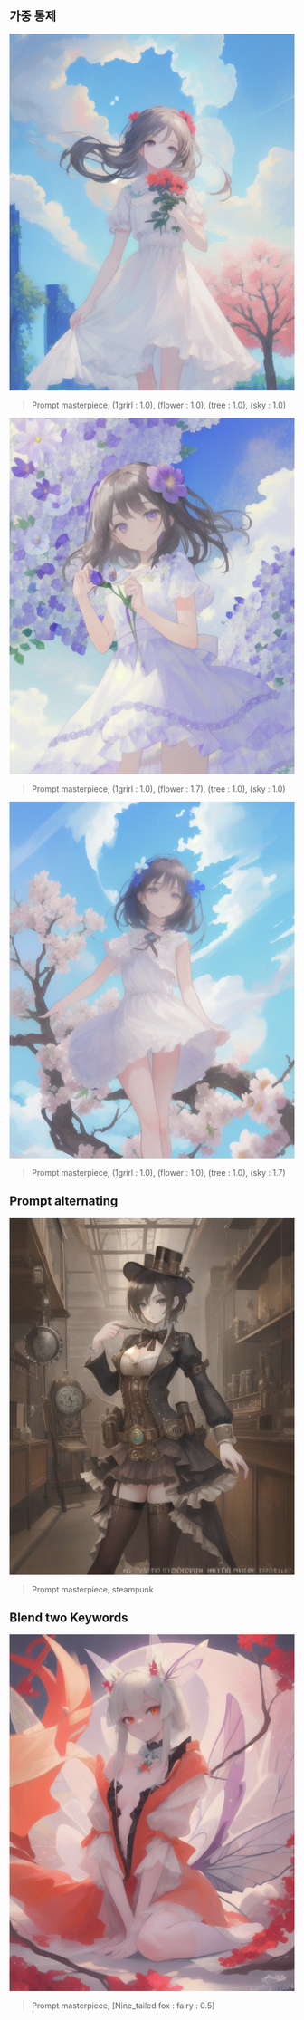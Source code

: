 
## 가중 통제

![image](https://github.com/qwg12/AI_Project_2025_01/blob/main/Img2img/00000-2754543258.png?raw=true)

>Prompt
masterpiece, (1grirl : 1.0), (flower : 1.0), (tree : 1.0), (sky : 1.0)

![image](https://raw.githubusercontent.com/qwg12/AI_Project_2025_01/ecb629fd301eaf2f946ed8b3716a2fdc1137265f/Img2img/Prompt/00011-452237930.png)

>Prompt
masterpiece, (1grirl : 1.0), (flower : 1.7), (tree : 1.0), (sky : 1.0)

![image](https://raw.githubusercontent.com/qwg12/AI_Project_2025_01/ecb629fd301eaf2f946ed8b3716a2fdc1137265f/Img2img/Prompt/00012-2919998344.png)

>Prompt
masterpiece, (1grirl : 1.0), (flower : 1.0), (tree : 1.0), (sky : 1.7)


## Prompt alternating

![image](https://github.com/qwg12/AI_Project_2025_01/blob/main/Img2img/Prompt/00001-3456916645.png?raw=true)

>Prompt
masterpiece, steampunk

## Blend two Keywords

![image](https://raw.githubusercontent.com/qwg12/AI_Project_2025_01/ecb629fd301eaf2f946ed8b3716a2fdc1137265f/Img2img/Prompt/00013-3237565512.png)

>Prompt
masterpiece, [Nine_tailed fox : fairy : 0.5]